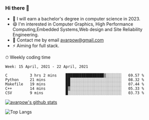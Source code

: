 ### Hi there 👋
<!--I have been a GitHub member for [![Years Badge](https://badges.pufler.dev/years/avarpow)](https://badges.pufler.dev)-->
- 🌱 I will earn a bachelor's degree in computer science in 2023.
- 😄 I'm interested in Computer Graphics, High Performance Computing,Embedded Systems,Web design and Site Reliability Engineering.
- 💬 Contact me by email avarpow@gmail.com
- ⚡ Aiming for full stack.

<!--💻 Coding Activity Logging

[![Commits Badge](https://badges.pufler.dev/commits/weekly/avarpow)](https://badges.pufler.dev)-->

⏱ Weekly coding time
<!--START_SECTION:waka-->
```text
Week: 15 April, 2021 - 22 April, 2021

C          3 hrs 2 mins    █████████████████▒░░░░░░░   69.57 % 
Python     21 mins         ██░░░░░░░░░░░░░░░░░░░░░░░   08.32 % 
Makefile   19 mins         ██░░░░░░░░░░░░░░░░░░░░░░░   07.44 % 
C++        14 mins         █▒░░░░░░░░░░░░░░░░░░░░░░░   05.33 % 
CSV        9 mins          █░░░░░░░░░░░░░░░░░░░░░░░░   03.73 % 
```
<!--END_SECTION:waka-->

[![avarpow's github stats](https://github-readme-stats.vercel.app/api?username=avarpow&count_private=true&show_icons=true&hide=issues&hide_border=true)](https://github.com/anuraghazra/github-readme-stats)

![Top Langs](https://github-readme-stats.vercel.app/api/top-langs/?username=avarpow&layout=compact&hide_border=true) 
<!--[![avarpow's wakatime stats](https://github-readme-stats.vercel.app/api/wakatime?username=avarpow)](https://github.com/anuraghazra/github-readme-stats)-->
